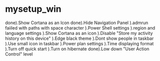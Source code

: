 # mysetup_win
done).Show Cortana as an Icon
done).Hide Navigation Panel
).admrun faiiled with paths with space character
).Power Shell settings
).region and language settings
).Show Cortana as an icon
).Disable "Store my activity history on this device"
).Edge black theme
).Dont show people in taskbar
).Use small icon in taskbar
).Power plan settings
).Time displaying format
).Turn off quick start
).Turn on hibernate
done).Low down "User Action Control" level
